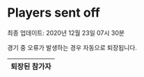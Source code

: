# Players sent off
최종 업데이트: 2020년 12월 23일 07시 30분


경기 중 오류가 발생하는 경우 자동으로 퇴장됩니다.


| 퇴장된 참가자 |
|:---:|